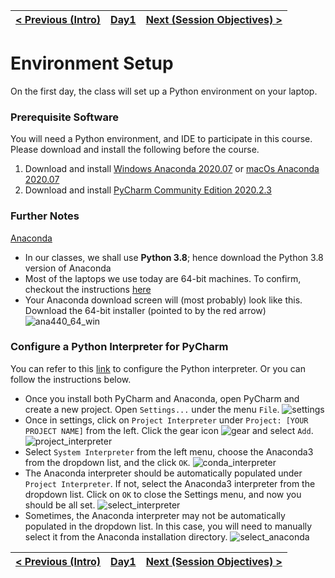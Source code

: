 | [< Previous (Intro)](../README.md) | [Day1](../README.md) | [Next (Session Objectives) >](SessionObjectives.md) |
|------------------------------------|----------------------|-----------------------------------------------------|

# Environment Setup

On the first day, the class will set up a Python environment on your laptop.

### Prerequisite Software

You will need a Python environment, and IDE to participate in this course. Please download and install the following
before the course.

1. Download and
   install [Windows Anaconda 2020.07](https://repo.anaconda.com/archive/Anaconda3-2020.07-Windows-x86_64.exe)
   or [macOs Anaconda 2020.07](https://repo.anaconda.com/archive/Anaconda3-2020.07-MacOSX-x86_64.pkg)
2. Download and install [PyCharm Community Edition 2020.2.3](https://www.jetbrains.com/pycharm/download/)

### Further Notes

<u>Anaconda</u>

- In our classes, we shall use **Python 3.8**; hence download the Python 3.8 version of Anaconda
- Most of the laptops we use today are 64-bit machines. To confirm, checkout the
  instructions [here](https://support.microsoft.com/en-us/help/827218/how-to-determine-whether-a-computer-is-running-a-32-bit-version-or-64-bit-version-of-the-windows-operating-system)
- Your Anaconda download screen will (most probably) look like this. Download the 64-bit installer (pointed to by the
  red arrow)
  ![ana440_64_win](images/anaconda_3.8_win64.png)

### Configure a Python Interpreter for PyCharm

You can refer to this [link](https://www.jetbrains.com/help/pycharm/configuring-python-interpreter.html)
to configure the Python interpreter. Or you can follow the instructions below.

- Once you install both PyCharm and Anaconda, open PyCharm and create a new project. Open `Settings...`
  under the menu `File`.
  ![settings](images/settings.png)
- Once in settings, click on `Project Interpreter` under `Project: [YOUR PROJECT NAME]` from the left.
  Click the gear icon ![gear](images/icons.general.gearPlain.svg@2x.png) and select `Add`.
  ![project_interpreter](images/project_interpreter.png)
- Select `System Interpreter` from the left menu, choose the Anaconda3 from the dropdown list, and the click `OK`.
  ![conda_interpreter](images/add_project_interpreter.png)
- The Anaconda interpreter should be automatically populated under `Project Interpreter`. If not, select the
  Anaconda3 interpreter from the dropdown list. Click on `OK` to close the Settings menu, and now you should be all set.
  ![select_interpreter](images/select_project_interpreter.png)
- Sometimes, the Anaconda interpreter may not be automatically populated in the dropdown list. In this case, you will
  need to manually select it from the Anaconda installation directory.
  ![select_anaconda](images/select_anaconda.png)

| [< Previous (Intro)](../README.md) | [Day1](../README.md) | [Next (Session Objectives) >](SessionObjectives.md) |
|------------------------------------|----------------------|-----------------------------------------------------|
